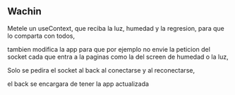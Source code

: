 
## Wachin

Metele un useContext, que reciba la luz, humedad y la regresion, para que lo comparta con todos,

tambien modifica la app para que por ejemplo no envie la peticion del socket cada que entra a la paginas como la
del screen de humedad o la luz,

Solo se pedira el socket al back al conectarse y al reconectarse,

el back se encargara de tener la app actualizada